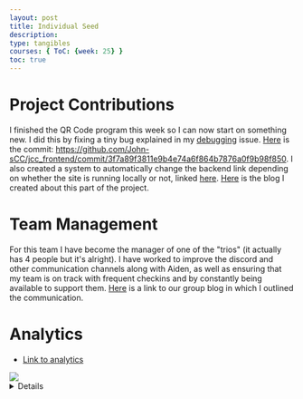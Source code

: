 ```yaml
---
layout: post
title: Individual Seed
description: 
type: tangibles
courses: { ToC: {week: 25} }
toc: true
---
```


# Project Contributions
I finished the QR Code program this week so I can now start on something new. I did this by fixing a tiny bug explained in my [debugging](https://github.com/Toby-Leeder/CSABlog/issues/6) issue. [Here](url) is the commit: https://github.com/John-sCC/jcc_frontend/commit/3f7a89f3811e9b4e74a6f864b7876a0f9b98f850. I also created a system to automatically change the backend link depending on whether the site is running locally or not, linked [here](https://github.com/John-sCC/jcc_frontend/commit/073a0aeeaf5e34dcae98162faf8d82efb152db87). [Here](https://toby-leeder.github.io/CSABlog//2024/03/07/QRCode-Retrospective_IPYNB_2_.html) is the blog I created about this part of the project. 

# Team Management

For this team I have become the manager of one of the "trios" (it actually has 4 people but it's alright). I have worked to improve the discord and other communication channels along with Aiden, as well as ensuring that my team is on track with frequent checkins and by constantly being available to support them. [Here](https://john-scc.github.io/jcc_frontend/2024/03/07/planning_blog.html) is a link to our group blog in which I outlined the communication. 

# Analytics

<ul>
   <li><a href="https://github.com/Toby-Leeder?tab=overview&from=2024-02-01&to=2024-02-29">Link to analytics</a></li>
</ul>
<img src="https://github.com/John-sCC/jcc_frontend/assets/112529809/a352b6f9-476a-4bb9-a964-afd461a5e2e8">
</details>
<details>


